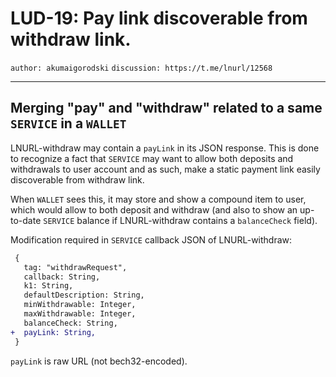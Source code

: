 LUD-19: Pay link discoverable from withdraw link.
=====================================================

`author: akumaigorodski` `discussion: https://t.me/lnurl/12568`

---

## Merging "pay" and "withdraw" related to a same `SERVICE` in a `WALLET`

LNURL-withdraw may contain a `payLink` in its JSON response. This is done to recognize a fact that `SERVICE` may want to allow both deposits and withdrawals to user account and as such, make a static payment link easily discoverable from withdraw link.

When `WALLET` sees this, it may store and show a compound item to user, which would allow to both deposit and withdraw (and also to show an up-to-date `SERVICE` balance if LNURL-withdraw contains a `balanceCheck` field).

Modification required in `SERVICE` callback JSON of LNURL-withdraw:

```diff
 {
   tag: "withdrawRequest",
   callback: String,
   k1: String,
   defaultDescription: String,
   minWithdrawable: Integer,
   maxWithdrawable: Integer,
   balanceCheck: String,
+  payLink: String,
 }
```

`payLink` is raw URL (not bech32-encoded).
